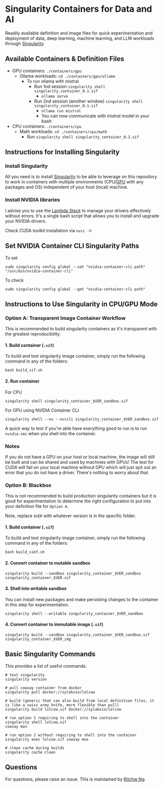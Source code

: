 # Singularity Containers for Data and AI
Readily available definition and image files for quick experimentation and deployment of data, deep learning, machine learning, and LLM workloads through [Singularity](https://docs.sylabs.io/guides/4.0/user-guide/index.html).

## Available Containers & Definition Files
- GPU containers: `./containers/gpu`
  - Ollama workloads: `cd ./containers/gpu/ollama`
    - To run ollama with mistral
      - Run 1nd session `singularity shell singularity_container_0.1.sif`
        - `ollama serve`
      - Run 2nd session (another window) `singularity shell singularity_container_0.1.sif`
        - `ollama run mistral`
        - You can now communicate with mistral model in your bash
- CPU containers: `./containers/cpu`
  - Math workloads: `cd ./containers/cpu/math`
    - Run `singularity shell singularity_container_0.2.sif`

## Instructions for Installing Singularity

### Install Singularity
All you need is to install [Singularity](https://docs.sylabs.io/guides/4.1/user-guide/index.html) to be able to leverage on this repository to work in containers with multiple environments (CPU/[GPU](https://docs.sylabs.io/guides/4.1/user-guide/gpu.html) with any packages and OS) independent of your host (local) machine.

### Install NVIDIA libraries
I advise you to use the [Lambda Stack](https://lambdalabs.com/lambda-stack-deep-learning-software) to manage your drivers effectively without errors. It's a single bash script that allows you to install and upgrade your NVIDIA drivers.

Check CUDA toolkit installation via `nvcc -V`

## Set NVIDIA Container CLI Singularity Paths
To set
```
sudo singularity config global --set "nvidia-container-cli path" "/usr/bin/nvidia-container-cli"
```

To check
```
sudo singularity config global --get "nvidia-container-cli path"
```

## Instructions to Use Singularity in CPU/GPU Mode

### Option A: Transparent Image Container Workflow

This is recommended to build singularity containers as it's transparent with the greatest reproducibility.

#### 1. Build container (`.sif`)
To build and test singularity image container, simply run the following command in any of the folders:
```
bash build_sif.sh
```

#### 2. Run container
For CPU
```
singularity shell singularity_container_$VER_sandbox.sif
```

For GPU using NVIDIA Container CLI
```
singularity shell --nv --nvccli singularity_container_$VER_sandbox.sif
```

A quick way to test if you're able have everything good to run is to run `nvidia-smi` when you shell into the container. 

### Notes
If you do not have a GPU on your host or local machine, the image will still be built and can be shared and used by machines with GPUs! The test for CUDA will fail on your local machine without GPU which will just spit out an error that you do not have a driver. There's nothing to worry about that.

### Option B: Blackbox
This is not recommended to build production singularity containers but it is good for experimentation to determine the right configuration to put into your definition file for `Option A`.

Note, replace `$VER` with whatever version is in the specific folder.

#### 1. Build container (`.sif`)
To build and test singularity image container, simply run the following command in any of the folders:
```
bash build_simf.sh
```

#### 2. Convert container to mutable sandbox
```
singularity build --sandbox singularity_container_$VER_sandbox singularity_container_$VER.sif
``` 

#### 3. Shell into writable sandbox
You can install new packages and make persisting changes to the container in this step for experimentation.
```
singularity shell --writable singularity_container_$VER_sandbox
```

#### 4. Convert container to immutable image (`.sif`)
```
singularity build --sandbox singularity_container_$VER_sandbox.sif singularity_container_$VER_img
``` 

## Basic Singularity Commands

This provides a list of useful commands.

```
# test singularity
singularity version

# pull cowsay container from docker
singularity pull docker://sylabsio/lolcow

# build (generic that can also build from local definition files, it is like a swiss army knife, more flexible than pull)
singularity build lolcow.sif docker://sylabsio/lolcow

# run option 1 requiring to shell into the container
singularity shell lolcow.sif
cowsay moo

# run option 2 without requiring to shell into the container
singularity exec lolcow.sif cowsay moo

# clean cache during builds
singularity cache clean
```

## Questions
For questions, please raise an issue. This is maintained by [Ritchie Ng](https://github.com/ritchieng).